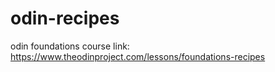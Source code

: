 # odin-recipes
odin foundations course
link: https://www.theodinproject.com/lessons/foundations-recipes